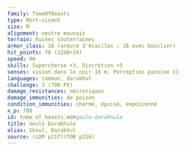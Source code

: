 ```yaml
---
family: TomeOfBeasts
type: Mort-vivant
size: M
alignment: neutre mauvais
terrain: Ruines souterraines
armor_class: 16 (armure d'écailles ; 18 avec bouclier)
hit_points: 78 (12d8+24)
speed: 9m
skills: Supercherie +3, Discrétion +5
senses: vision dans le noir 18 m, Perception passive 11
languages: commun, darakhul
challenge: 3 (700 PX)
damage_resistances: nécrotiques
damage_immunities: de poison
condition_immunities: charmé, épuisé, empoisonné
x_p: 700
id: tome_of_beasts.md#goule-darakhule
title: Goule Darakhule
alias: Ghoul, Darakhul
source: (LDM p217)(TOB p216)
---
```


